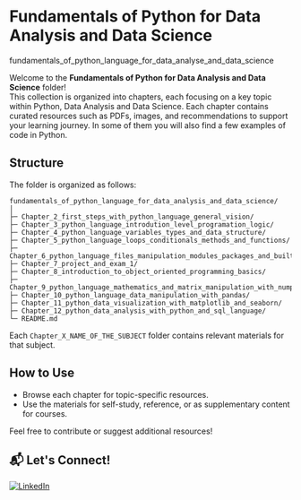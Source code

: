 # Fundamentals of Python for Data Analysis and Data Science

fundamentals_of_python_language_for_data_analyse_and_data_science

Welcome to the **Fundamentals of Python for Data Analysis and Data Science** folder!  
This collection is organized into chapters, each focusing on a key topic within Python, Data Analysis and Data Science. Each chapter contains curated resources such as PDFs, images, and recommendations to support your learning journey. In some of them you will also find a few examples of code in Python.

## Structure

The folder is organized as follows:

```
fundamentals_of_python_language_for_data_analysis_and_data_science/
│
├─ Chapter_2_first_steps_with_python_language_general_vision/
├─ Chapter_3_python_language_introdution_level_programation_logic/
├─ Chapter_4_python_language_variables_types_and_data_structure/
├─ Chapter_5_python_language_loops_conditionals_methods_and_functions/
├─ Chapter_6_python_language_files_manipulation_modules_packages_and_built_in_functions/
├─ Chapter_7_project_and_exam_1/
├─ Chapter_8_introduction_to_object_oriented_programming_basics/
├─ Chapter_9_python_language_mathematics_and_matrix_manipulation_with_numpy/
├─ Chapter_10_python_language_data_manipulation_with_pandas/
├─ Chapter_11_python_data_visualization_with_matplotlib_and_seaborn/
├─ Chapter_12_python_data_analysis_with_python_and_sql_language/
└─ README.md
```

Each `Chapter_X_NAME_OF_THE_SUBJECT` folder contains relevant materials for that subject.

## How to Use

- Browse each chapter for topic-specific resources.
- Use the materials for self-study, reference, or as supplementary content for courses.

Feel free to contribute or suggest additional resources!

## 📬 **Let's Connect!**  

[![LinkedIn](https://img.shields.io/badge/LinkedIn-Matheus_Santossi-blue?style=flat&logo=linkedin)](https://linkedin.com/in/matheussantossi) 